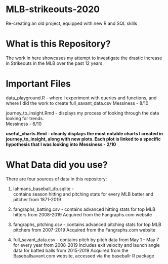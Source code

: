 # MLB-strikeouts-2020

Re-creating an old project, equipped with new R and SQL skills

# What is this Repository?

The work in here showcases my attempt to investigate the drastic increase in Strikeouts in the MLB over the past 12 years.

# Important Files

data_playground.R - where I experiment with queries and functions, and where I did the work to create full_savant_data.csv
Messiness - 8/10

journey_to_insight.Rmd - displays my process of looking through the data looking for trends.  
Messiness - 6/10

**useful_charts.Rmd - cleanly displays the most notable charts I created in journey_to_insight, along with new plots.
Each plot is linked to a specific hypothesis that I was looking into**
**Messiness - 2/10**

# What Data did you use?

There are four sources of data in this repository:

1. lahmans_baseball_db.sqlite -  
contains season hitting and pitching stats for every MLB batter and pitcher from 1871-2019

2. fangraphs_batting.csv - 
contains advanced hitting stats for top MLB hitters from 2008-2019
Acquired from the Fangraphs.com website

3. fangraphs_pitching.csv - 
contains advanced pitching stats for top MLB pitchers from 2007-2019
Acquired from the Fangraphs.com website

4. full_savant_data.csv -
contains pitch by pitch data from May 1 - May 7 for every year from 2008-2019
includes exit velocity and launch angle data for batted balls from 2015-2019
Acquired from the Baseballsavant.com website, accessed via the baseballr R package
